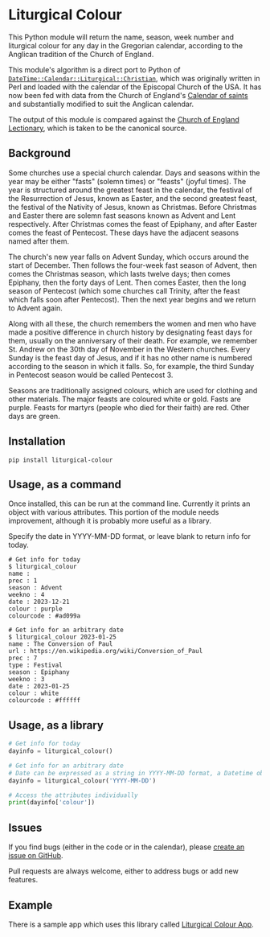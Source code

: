 # Liturgical Colour

This Python module will return the name, season, week number and liturgical
colour for any day in the Gregorian calendar, according to the Anglican
tradition of the Church of England.

This module's algorithm is a direct port to Python of
[`DateTime::Calendar::Liturgical::Christian`](https://github.com/gitpan/DateTime-Calendar-Liturgical-Christian),
which was originally written in Perl and loaded with the calendar of the Episcopal
Church of the USA. It has now been fed with data from the Church of England's
[Calendar of saints](https://en.wikipedia.org/wiki/Calendar_of_saints_(Church_of_England))
and substantially modified to suit the Anglican calendar.

The output of this module is compared against the
[Church of England Lectionary](https://www.chpublishing.co.uk/features/lectionary),
which is taken to be the canonical source.

## Background

Some churches use a special church calendar. Days and seasons within the year
may be either "fasts" (solemn times) or "feasts" (joyful times). The year is
structured around the greatest feast in the calendar, the festival of the
Resurrection of Jesus, known as Easter, and the second greatest feast, the
festival of the Nativity of Jesus, known as Christmas. Before Christmas and
Easter there are solemn fast seasons known as Advent and Lent respectively.
After Christmas comes the feast of Epiphany, and after Easter comes the feast
of Pentecost. These days have the adjacent seasons named after them.

The church's new year falls on Advent Sunday, which occurs around the start of
December. Then follows the four-week fast season of Advent, then comes the
Christmas season, which lasts twelve days; then comes Epiphany, then the
forty days of Lent. Then comes Easter, then the long season of Pentecost
(which some churches call Trinity, after the feast which falls soon after
Pentecost). Then the next year begins and we return to Advent again.

Along with all these, the church remembers the women and men who have made
a positive difference in church history by designating feast days for them,
usually on the anniversary of their death. For example, we remember St. Andrew
on the 30th day of November in the Western churches. Every Sunday is the feast
day of Jesus, and if it has no other name is numbered according to the
season in which it falls. So, for example, the third Sunday in Pentecost
season would be called Pentecost 3.

Seasons are traditionally assigned colours, which are used for clothing and
other materials. The major feasts are coloured white or gold. Fasts are
purple. Feasts for martyrs (people who died for their faith) are red.
Other days are green.

## Installation

```console
pip install liturgical-colour
```

## Usage, as a command

Once installed, this can be run at the command line. Currently it prints
an object with various attributes. This portion of the module needs
improvement, although it is probably more useful as a library.

Specify the date in YYYY-MM-DD format, or leave blank to return info
for today.

```console
# Get info for today
$ liturgical_colour
name : 
prec : 1
season : Advent
weekno : 4
date : 2023-12-21
colour : purple
colourcode : #ad099a

# Get info for an arbitrary date
$ liturgical_colour 2023-01-25
name : The Conversion of Paul
url : https://en.wikipedia.org/wiki/Conversion_of_Paul
prec : 7
type : Festival
season : Epiphany
weekno : 3
date : 2023-01-25
colour : white
colourcode : #ffffff
```

## Usage, as a library

```py
# Get info for today
dayinfo = liturgical_colour()

# Get info for an arbitrary date
# Date can be expressed as a string in YYYY-MM-DD format, a Datetime object, or a Date object
dayinfo = liturgical_colour('YYYY-MM-DD')

# Access the attributes individually
print(dayinfo['colour'])
```

## Issues

If you find bugs (either in the code or in the calendar), please
[create an issue on GitHub](https://github.com/liturgical/calendar/issues).

Pull requests are always welcome, either to address bugs or add new features.

## Example

There is a sample app which uses this library called
[Liturgical Colour App](https://github.com/djjudas21/liturgical-colour-app).
